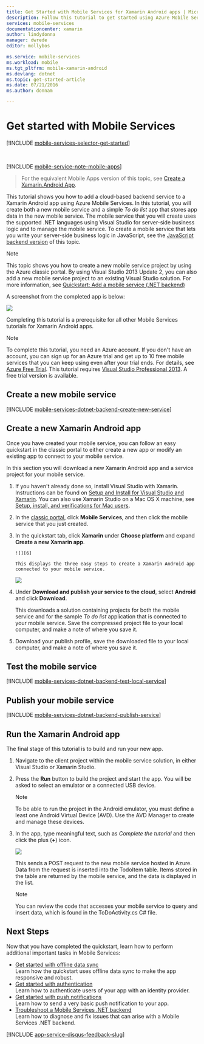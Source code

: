 ```yaml
---
title: Get Started with Mobile Services for Xamarin Android apps | Microsoft Azure
description: Follow this tutorial to get started using Azure Mobile Services for Xamarin Android development
services: mobile-services
documentationcenter: xamarin
author: lindydonna
manager: dwrede
editor: mollybos

ms.service: mobile-services
ms.workload: mobile
ms.tgt_pltfrm: mobile-xamarin-android
ms.devlang: dotnet
ms.topic: get-started-article
ms.date: 07/21/2016
ms.author: donnam

---
```

# <a name="getting-started"> </a>Get started with Mobile Services
[!INCLUDE [mobile-services-selector-get-started](../../includes/mobile-services-selector-get-started.md)]

&nbsp;

[!INCLUDE [mobile-service-note-mobile-apps](../../includes/mobile-services-note-mobile-apps.md)]

> For the equivalent Mobile Apps version of this topic, see [Create a Xamarin.Android App](../app-service-mobile/app-service-mobile-xamarin-android-get-started.md).
> 
> 

This tutorial shows you how to add a cloud-based backend service to a Xamarin Android app using Azure Mobile Services. In this tutorial, you will create both a new mobile service and a simple *To do list* app that stores app data in the new mobile service. The mobile service that you will create uses the supported .NET languages using Visual Studio for server-side business logic and to manage the mobile service. To create a mobile service that lets you write your server-side business logic in JavaScript, see the [JavaScript backend version](mobile-services-android-get-started.md) of this topic.

> [!NOTE]
> This topic shows you how to create a new mobile service project by using the Azure classic portal. By using Visual Studio 2013 Update 2, you can also add a new mobile service project to an existing Visual Studio solution. For more information, see [Quickstart: Add a mobile service (.NET backend)](http://msdn.microsoft.com/library/windows/apps/dn629482.aspx)
> 
> 

A screenshot from the completed app is below:

![](./media/mobile-services-dotnet-backend-xamarin-android-get-started/mobile-quickstart-completed-android.png)

Completing this tutorial is a prerequisite for all other Mobile Services tutorials for Xamarin Android apps.

> [!NOTE]
> To complete this tutorial, you need an Azure account. If you don't have an account, you can sign up for an Azure trial and get up to 10 free mobile services that you can keep using even after your trial ends. For details, see [Azure Free Trial](https://azure.microsoft.com/pricing/free-trial/?WT.mc_id=A0E0E5C02&amp;returnurl=http%3A%2F%2Fazure.microsoft.com%2Fen-us%2Fdocumentation%2Farticles%2Fmobile-services-dotnet-backend-xamarin-android-get-started).
> This tutorial requires [Visual Studio Professional 2013](https://go.microsoft.com/fwLink/p/?LinkID=257546). A free trial version is available.
> 
> 

## Create a new mobile service
[!INCLUDE [mobile-services-dotnet-backend-create-new-service](../../includes/mobile-services-dotnet-backend-create-new-service.md)]

## Create a new Xamarin Android app
Once you have created your mobile service, you can follow an easy quickstart in the classic portal to either create a new app or modify an existing app to connect to your mobile service.

In this section you will download a new Xamarin Android app and a service project for your mobile service.

1. If you haven't already done so, install Visual Studio with Xamarin. Instructions can be found on [Setup and Install for Visual Studio and Xamarin](https://msdn.microsoft.com/library/mt613162.aspx). You can also use Xamarin Studio on a Mac OS X machine, see [Setup, install, and verifications for Mac users](https://msdn.microsoft.com/library/mt488770.aspx).  
2. In the [classic portal](https://manage.windowsazure.com/), click **Mobile Services**, and then click the mobile service that you just created.
3. In the quickstart tab, click **Xamarin** under **Choose platform** and expand **Create a new Xamarin app**.
   
       ![][6]
   
       This displays the three easy steps to create a Xamarin Android app connected to your mobile service.
   
      ![](./media/mobile-services-dotnet-backend-xamarin-android-get-started/mobile-quickstart-steps-xamarin-android.png)
4. Under **Download and publish your service to the cloud**, select **Android** and click **Download**.
   
      This downloads a solution containing projects for both the mobile service and for the sample *To do list* application that is connected to your mobile service. Save the compressed project file to your local computer, and make a note of where you save it.
5. Download your publish profile, save the downloaded file to your local computer, and make a note of where you save it.

## Test the mobile service
[!INCLUDE [mobile-services-dotnet-backend-test-local-service](../../includes/mobile-services-dotnet-backend-test-local-service.md)]

## Publish your mobile service
[!INCLUDE [mobile-services-dotnet-backend-publish-service](../../includes/mobile-services-dotnet-backend-publish-service.md)]

## Run the Xamarin Android app
The final stage of this tutorial is to build and run your new app.

1. Navigate to the client project within the mobile service solution, in either Visual Studio or Xamarin Studio.
2. Press the **Run** button to build the project and start the app. You will be asked to select an emulator or a connected USB device.
   
   > [!NOTE]
   > To be able to run the project in the Android emulator, you must define a least one Android Virtual Device (AVD). Use the AVD Manager to create and manage these devices.
   > 
3. In the app, type meaningful text, such as *Complete the tutorial* and then click the plus (**+**) icon.
   
    ![](./media/mobile-services-dotnet-backend-xamarin-android-get-started/mobile-quickstart-startup-android.png)
   
    This sends a POST request to the new mobile service hosted in Azure. Data from the request is inserted into the TodoItem table. Items stored in the table are returned by the mobile service, and the data is displayed in the list.
   
   > [!NOTE]
   > You can review the code that accesses your mobile service to query and insert data, which is found in the ToDoActivity.cs C# file.
   > 
   > 

## Next Steps
Now that you have completed the quickstart, learn how to perform additional important tasks in Mobile Services:

* [Get started with offline data sync](mobile-services-xamarin-android-get-started-offline-data.md)
  <br/>Learn how the quickstart uses offline data sync to make the app responsive and robust.
* [Get started with authentication](mobile-services-dotnet-backend-xamarin-android-get-started-users.md)
  <br/>Learn how to authenticate users of your app with an identity provider.
* [Get started with push notifications](mobile-services-dotnet-backend-xamarin-android-get-started-push.md)
  <br/>Learn how to send a very basic push notification to your app.
* [Troubleshoot a Mobile Services .NET backend](mobile-services-dotnet-backend-how-to-troubleshoot.md)
  <br/> Learn how to diagnose and fix issues that can arise with a Mobile Services .NET backend.

[!INCLUDE [app-service-disqus-feedback-slug](../../includes/app-service-disqus-feedback-slug.md)]

<!-- Anchors. -->
[Getting started with Mobile Services]:#getting-started
[Create a new mobile service]:#create-new-service
[Next Steps]:#next-steps



<!-- Images. -->
[0]: ./media/mobile-services-dotnet-backend-xamarin-android-get-started/mobile-quickstart-completed-android.png
[6]: ./media/mobile-services-dotnet-backend-xamarin-android-get-started/mobile-portal-quickstart-xamarin.png
[7]: ./media/mobile-services-dotnet-backend-xamarin-android-get-started/mobile-quickstart-steps-xamarin-android.png
[8]: ./media/mobile-services-dotnet-backend-xamarin-android-get-started/mobile-xamarin-project-android-vs.png
[9]: ./media/mobile-services-dotnet-backend-xamarin-android-get-started/mobile-xamarin-project-android-xs.png
[10]: ./media/mobile-services-dotnet-backend-xamarin-android-get-started/mobile-quickstart-startup-android.png

<!-- URLs. -->
[Get started with offline data sync]: mobile-services-xamarin-android-get-started-offline-data.md
[Get started with authentication]: mobile-services-dotnet-backend-xamarin-android-get-started-users.md
[Get started with push notifications]: mobile-services-dotnet-backend-xamarin-android-get-started-push.md
[Visual Studio Professional 2013]: https://go.microsoft.com/fwLink/p/?LinkID=257546
[Mobile Services SDK]: http://go.microsoft.com/fwlink/?LinkId=257545
[JavaScript and HTML]: mobile-services-win8-javascript/
[Azure classic portal]: https://manage.windowsazure.com/
[classic portal]: https://manage.windowsazure.com/
[JavaScript backend version]: mobile-services-android-get-started.md
[Troubleshoot a Mobile Services .NET backend]: mobile-services-dotnet-backend-how-to-troubleshoot.md